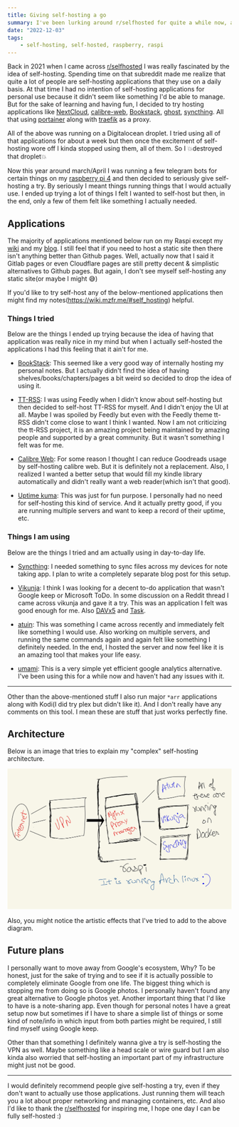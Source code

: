 ```yaml
---
title: Giving self-hosting a go
summary: I've been lurking around r/selfhosted for quite a while now, and decided to use old raspi to host some simple applications.
date: "2022-12-03"
tags:
    - self-hosting, self-hosted, raspberry, raspi
---
```


Back in 2021 when I came across [r/selfhosted](https://www.reddit.com/r/selfhosted/) I was really fascinated by the idea of self-hosting. Spending time on that subreddit made me realize that quite a lot of people are self-hosting applications that they use on a daily basis. At that time I had no intention of self-hosting applications for personal use because it didn't seem like something I'd be able to manage. But for the sake of learning and having fun, I decided to try hosting applications like [NextCloud](https://nextcloud.com/), [calibre-web](https://github.com/janeczku/calibre-web), [Bookstack](https://www.bookstackapp.com/), [ghost](https://ghost.org/), [syncthing](https://syncthing.net/). All that using [portainer](https://www.portainer.io/) along with [traefik](https://traefik.io/) as a proxy.

All of the above was running on a Digitalocean droplet. I tried using all of that applications for about a week but then once the excitement of self-hosting wore off I kinda stopped using them, all of them. So I 💥destroyed that droplet💥

Now this year around march/April I was running a few telegram bots for certain things on my [raspberry pi 4](https://www.raspberrypi.com/products/raspberry-pi-4-model-b/) and then decided to seriously give self-hosting a try. By seriously I meant things running things that I would actually use. I ended up trying a lot of things I felt I wanted to self-host but then, in the end, only a few of them felt like something I actually needed.


## Applications

The majority of applications mentioned below run on my Raspi except my [wiki](https://wiki.mzfr.me) and my [blog](https://blog.mzfr.me). I still feel that if you need to host a static site then there isn't anything better than Github pages. Well, actually now that I said it Gitlab pages or even Cloudflare pages are still pretty decent & simplistic alternatives to Github pages. But again, I don't see myself self-hosting any static site(or maybe I might 😅)

If you'd like to try self-host any of the below-mentioned applications then might find my notes(https://wiki.mzfr.me/#self_hosting) helpful.


### Things I tried

Below are the things I ended up trying because the idea of having that application was really nice in my mind but when I actually self-hosted the applications I had this feeling that it ain't for me.

* [BookStack](https://www.bookstackapp.com/): This seemed like a very good way of internally hosting my personal notes. But I actually didn't find the idea of having shelves/books/chapters/pages a bit weird so decided to drop the idea of using it.

* [TT-RSS](https://tt-rss.org/): I was using Feedly when I didn't know about self-hosting but then decided to self-host TT-RSS for myself. And I didn't enjoy the UI at all. Maybe I was spoiled by Feedly but even with the Feedly theme tt-RSS didn't come close to want I think I wanted. Now I am not criticizing the tt-RSS project, it is an amazing project being maintained by amazing people and supported by a great community. But it wasn't something I felt was for me.

* [Calibre Web](https://github.com/janeczku/calibre-web): For some reason I thought I can reduce Goodreads usage by self-hosting calibre web. But it is definitely not a replacement. Also, I realized I wanted a better setup that would fill my kindle library automatically and didn't really want a web reader(which isn't that good).

* [Uptime kuma](https://github.com/louislam/uptime-kuma): This was just for fun purpose. I personally had no need for self-hosting this kind of service. And it actually pretty good, if you are running multiple servers and want to keep a record of their uptime, etc.

### Things I am using

Below are the things I tried and am actually using in day-to-day life.

* [Syncthing](https://syncthing.net/): I needed something to sync files across my devices for note taking app. I plan to write a completely separate blog post for this setup.

* [Vikunja](https://vikunja.io/): I think I was looking for a decent to-do application that wasn't Google keep or Microsoft ToDo. In some discussion on a Reddit thread I came across vikunja and gave it a try. This was an application I felt was good enough for me. Also [DAVx5](https://www.davx5.com/) and [Task](https://github.com/dmfs/opentasks).

* [atuin](https://github.com/ellie/atuin/): This was something I came across recently and immediately felt like something I would use. Also working on multiple servers, and running the same commands again and again felt like something I definitely needed. In the end, I hosted the server and now feel like it is an amazing tool that makes your life easy.

* [umami](https://github.com/umami-software/umami): This is a very simple yet efficient google analytics alternative. I've been using this for a while now and haven't had any issues with it.


***

Other than the above-mentioned stuff I also run major `*arr` applications along with Kodi(I did try plex but didn't like it). And I don't really have any comments on this tool. I mean these are stuff that just works perfectly fine.

## Architecture

Below is an image that tries to explain my "complex"  self-hosting architecture.

![](/images/selfhostarch.jpg)

Also, you might notice the artistic effects that I've tried to add to the above diagram.

## Future plans

I personally want to move away from Google's ecosystem, Why? To be honest, just for the sake of trying and to see if it is actually possible to completely eliminate Google from one life. The biggest thing which is stopping me from doing so is Google photos. I personally haven't found any great alternative to Google photos yet. Another important thing that I'd like to have is a note-sharing app. Even though for personal notes I have a great setup now but sometimes if I have to share a simple list of things or some kind of note/info in which input from both parties might be required, I still find myself using Google keep. 

Other than that something I definitely wanna give a try is self-hosting the VPN as well. Maybe something like a head scale or wire guard but I am also kinda also worried that self-hosting an important part of my infrastructure might just not be good.

***

I would definitely recommend people give self-hosting a try, even if they don't want to actually use those applications. Just running them will teach you a lot about proper networking and managing containers, etc. And also I'd like to thank the [r/selfhosted](https://www.reddit.com/r/selfhosted/) for inspiring me, I hope one day I can be fully self-hosted :)